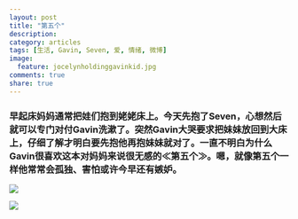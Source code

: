 ```yaml
---
layout: post
title: "第五个"
description: 
category: articles
tags: [生活, Gavin, Seven, 爱, 情绪, 微博]
image:
  feature: jocelynholdinggavinkid.jpg
comments: true
share: true
---
```


### 早起床妈妈通常把娃们抱到姥姥床上。今天先抱了Seven，心想然后就可以专门对付Gavin洗漱了。突然Gavin大哭要求把妹妹放回到大床上，仔细了解才明白要先抱他再抱妹妹就对了。一直不明白为什么Gavin很喜欢这本对妈妈来说很无感的≪第五个≫。嗯，就像第五个一样他常常会孤独、害怕或许今早还有嫉妒。 ###

![](http://i.imgur.com/KXNw7cM.jpg)

![](http://i.imgur.com/9ewaJFn.jpg)
